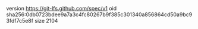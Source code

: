 version https://git-lfs.github.com/spec/v1
oid sha256:0db0723bdee9a7a3c4fc80267b9f385c301340a856864cd50a9bc93fdf7c5e8f
size 2104
